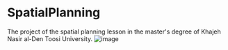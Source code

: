 # SpatialPlanning
The project of the spatial planning lesson in the master's degree of Khajeh Nasir al-Den Toosi University.
![image](https://github.com/m-t-abbasi/SpatialPlanning/assets/110107060/3da31802-04bb-4466-8c7f-d409b102f8f8)

